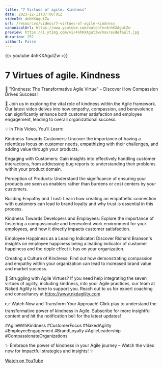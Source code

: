 ```yaml
---
title: "7 Virtues of agile. Kindness"
date: 2023-12-11T07:00:01Z
videoId: 4nhKXAgutZw
url: /resources/videos/7-virtues-of-agile-kindness
canonicalUrl: https://www.youtube.com/watch?v=4nhKXAgutZw
preview: https://i.ytimg.com/vi/4nhKXAgutZw/maxresdefault.jpg
duration: 252
isShort: False
---
```


{{< youtube 4nhKXAgutZw >}}

# 7 Virtues of agile. Kindness

🌟 "Kindness: The Transformative Agile Virtue" – Discover How Compassion Drives Success!

🚀 Join us in exploring the vital role of kindness within the Agile framework. Our latest video delves into how empathy, compassion, and benevolence can significantly enhance both customer satisfaction and employee engagement, leading to overall organizational success.

💡 In This Video, You'll Learn:

Kindness Towards Customers: Uncover the importance of having a relentless focus on customer needs, empathizing with their challenges, and adding value through your products.

Engaging with Customers: Gain insights into effectively handling customer interactions, from addressing bug reports to understanding their problems within your product domain.

Perception of Products: Understand the significance of ensuring your products are seen as enablers rather than burdens or cost centers by your customers.

Building Empathy and Trust: Learn how creating an empathetic connection with customers can lead to brand loyalty and why trust is essential in this process.

Kindness Towards Developers and Employees: Explore the importance of fostering a compassionate and benevolent work environment for your employees, and how it directly impacts customer satisfaction.

Employee Happiness as a Leading Indicator: Discover Richard Branson's insights on employee happiness being a leading indicator of customer happiness and the ripple effect it has on your organization.

Creating a Culture of Kindness: Find out how demonstrating compassion and empathy within your organization can lead to increased brand value and market success.

🔗 Struggling with Agile Virtues? If you need help integrating the seven virtues of agility, including kindness, into your Agile practices, our team at Naked Agility is here to support you. Reach out to us for expert coaching and consultancy at https://www.nkdagility.com

👉 Watch Now and Transform Your Approach! Click play to understand the transformative power of kindness in Agile. Subscribe for more insightful content and hit the notification bell for the latest updates!

#AgileWithKindness #CustomerFocus #NakedAgility #EmployeeEngagement #BrandLoyalty #AgileLeadership #CompassionateOrganizations

✨ Embrace the power of kindness in your Agile journey – Watch the video now for impactful strategies and insights! ✨

[Watch on YouTube](https://www.youtube.com/watch?v=4nhKXAgutZw)
